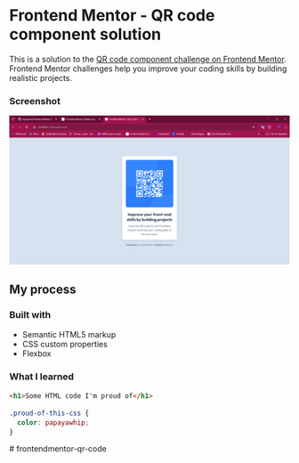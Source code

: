 # Frontend Mentor - QR code component solution

This is a solution to the [QR code component challenge on Frontend Mentor](https://www.frontendmentor.io/challenges/qr-code-component-iux_sIO_H). Frontend Mentor challenges help you improve your coding skills by building realistic projects. 


### Screenshot

![](./images/qr-card-1.png)


## My process

### Built with

- Semantic HTML5 markup
- CSS custom properties
- Flexbox

### What I learned



```html
<h1>Some HTML code I'm proud of</h1>
```
```css
.proud-of-this-css {
  color: papayawhip;
}
```

#   f r o n t e n d m e n t o r - q r - c o d e 
 
 